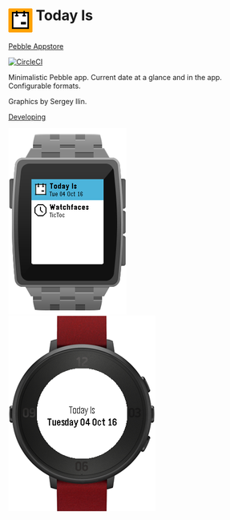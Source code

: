 <h1><img src='app/resources/images/today-48.png' align='middle'/>&nbsp;Today Is</h1>

[Pebble Appstore](https://apps.getpebble.com/en_US/application/57f1dc9405e4b1be61000122)

[![CircleCI](https://img.shields.io/circleci/project/mikea/pebble-today-is.svg?style=flat)](https://circleci.com/gh/mikea/pebble-today-is)

Minimalistic Pebble app. Current date at a glance and in the app.
Configurable formats.

Graphics by Sergey Ilin.

[Developing](docs/developing.md)

![AppGlance Screenshot](screenshots/app_glance_square_steel_silver.png) ![Window Screenshot](screenshots/app_round_red.png)

